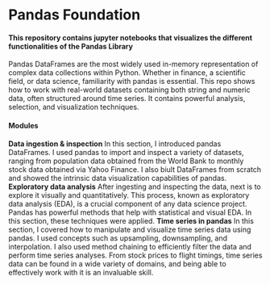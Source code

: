# Pandas Foundation
#### This repository contains jupyter notebooks that visualizes  the different functionalities of the Pandas Library
Pandas DataFrames are the most widely used in-memory representation of complex data collections within Python. Whether in finance, a scientific field, or data science, familiarity with pandas is essential. This repo shows how to work with real-world datasets containing both string and numeric data, often structured around time series.  It contains powerful analysis, selection, and visualization techniques.

#### Modules
**Data ingestion & inspection**
In this section, I introduced pandas DataFrames. I used pandas to import and inspect a variety of datasets, ranging from population data obtained from the World Bank to monthly stock data obtained via Yahoo Finance. I also biult DataFrames from scratch and showed the intrinsic data visualization capabilities of pandas.
**Exploratory data analysis**
After ingesting and inspecting the data, next is to explore it visually and quantitatively. This process, known as exploratory data analysis (EDA), is a crucial component of any data science project. Pandas has powerful methods that help with statistical and visual EDA. In this section, these techniques were applied.
**Time series in pandas**
In this section, I covered how to manipulate and visualize time series data using pandas. I used concepts such as upsampling, downsampling, and interpolation. I also used method chaining to efficiently filter the data and perform time series analyses. From stock prices to flight timings, time series data can be found in a wide variety of domains, and being able to effectively work with it is an invaluable skill. 
